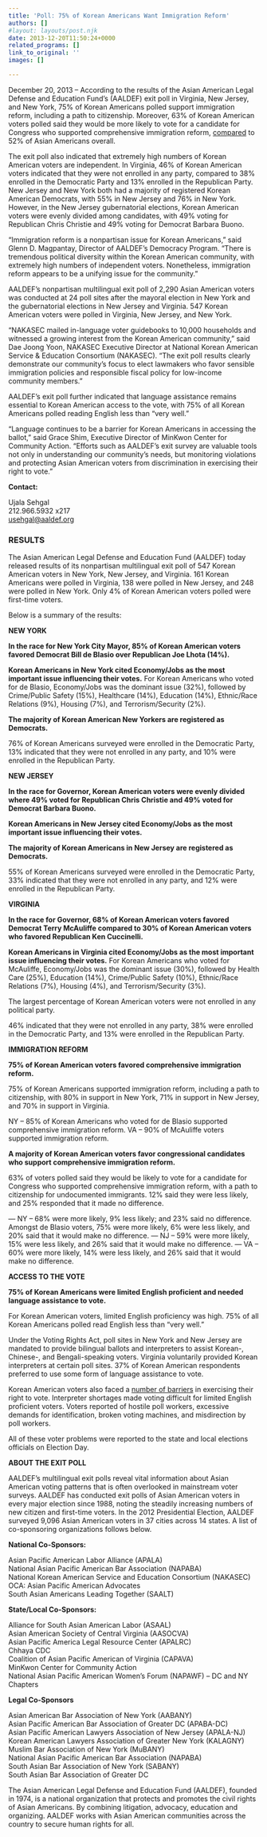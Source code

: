 ```yaml
---
title: 'Poll: 75% of Korean Americans Want Immigration Reform'
authors: []
#layout: layouts/post.njk
date: 2013-12-20T11:50:24+0000
related_programs: []
link_to_original: ''
images: []

---
```

December 20, 2013 – According to the results of the Asian American Legal Defense and Education Fund’s (AALDEF) exit poll in Virginia, New Jersey, and New York, 75% of Korean Americans polled support immigration reform, including a path to citizenship. Moreover, 63% of Korean American voters polled said they would be more likely to vote for a candidate for Congress who supported comprehensive immigration reform, [compared](/press-release/new-poll-even-gop-asian-americans-favor-candidates-who-support-immigration-reform/) to 52% of Asian Americans overall.

The exit poll also indicated that extremely high numbers of Korean American voters are independent. In Virginia, 46% of Korean American voters indicated that they were not enrolled in any party, compared to 38% enrolled in the Democratic Party and 13% enrolled in the Republican Party. New Jersey and New York both had a majority of registered Korean American Democrats, with 55% in New Jersey and 76% in New York. However, in the New Jersey gubernatorial elections, Korean American voters were evenly divided among candidates, with 49% voting for Republican Chris Christie and 49% voting for Democrat Barbara Buono.

“Immigration reform is a nonpartisan issue for Korean Americans,” said Glenn D. Magpantay, Director of AALDEF’s Democracy Program. “There is tremendous political diversity within the Korean American community, with extremely high numbers of independent voters. Nonetheless, immigration reform appears to be a unifying issue for the community.”

AALDEF’s nonpartisan multilingual exit poll of 2,290 Asian American voters was conducted at 24 poll sites after the mayoral election in New York and the gubernatorial elections in New Jersey and Virginia. 547 Korean American voters were polled in Virginia, New Jersey, and New York.

“NAKASEC mailed in-language voter guidebooks to 10,000 households and witnessed a growing interest from the Korean American community,” said Dae Joong Yoon, NAKASEC Executive Director at National Korean American Service & Education Consortium (NAKASEC). “The exit poll results clearly demonstrate our community’s focus to elect lawmakers who favor sensible immigration policies and responsible fiscal policy for low-income community members.”

AALDEF’s exit poll further indicated that language assistance remains essential to Korean American access to the vote, with 75% of all Korean Americans polled reading English less than “very well.”

“Language continues to be a barrier for Korean Americans in accessing the ballot,” said Grace Shim, Executive Director of MinKwon Center for Community Action. “Efforts such as AALDEF’s exit survey are valuable tools not only in understanding our community’s needs, but monitoring violations and protecting Asian American voters from discrimination in exercising their right to vote.”

**Contact:**

Ujala Sehgal  
212\.966.5932 x217  
usehgal@aaldef.org

### RESULTS

The Asian American Legal Defense and Education Fund (AALDEF) today released results of its nonpartisan multilingual exit poll of 547 Korean American voters in New York, New Jersey, and Virginia. 161 Korean Americans were polled in Virginia, 138 were polled in New Jersey, and 248 were polled in New York. Only 4% of Korean American voters polled were first-time voters.

Below is a summary of the results:

**NEW YORK**

**In the race for New York City Mayor, 85% of Korean American voters favored Democrat Bill de Blasio over Republican Joe Lhota (14%).**

**Korean Americans in New York cited Economy/Jobs as the most important issue influencing their votes.**  For Korean Americans who voted for de Blasio, Economy/Jobs was the dominant issue (32%), followed by Crime/Public Safety (15%), Healthcare (14%), Education (14%), Ethnic/Race Relations (9%), Housing (7%), and Terrorism/Security (2%).

**The majority of Korean American New Yorkers are registered as Democrats.**

76% of Korean Americans surveyed were enrolled in the Democratic Party, 13% indicated that they were not enrolled in any party, and 10% were enrolled in the Republican Party.

**NEW JERSEY**

**In the race for Governor, Korean American voters were evenly divided where 49% voted for Republican Chris Christie and 49% voted for Democrat Barbara Buono.**

**Korean Americans in New Jersey cited Economy/Jobs as the most important issue influencing their votes.**

**The majority of Korean Americans in New Jersey are registered as Democrats.**

55% of Korean Americans surveyed were enrolled in the Democratic Party, 33% indicated that they were not enrolled in any party, and 12% were enrolled in the Republican Party.

**VIRGINIA**

**In the race for Governor, 68% of Korean American voters favored Democrat Terry McAuliffe compared to 30% of Korean American voters who favored Republican Ken Cuccinelli.**

**Korean Americans in Virginia cited Economy/Jobs as the most important issue influencing their votes.** For Korean Americans who voted for McAuliffe, Economy/Jobs was the dominant issue (30%), followed by Health Care (25%), Education (14%), Crime/Public Safety (10%), Ethnic/Race Relations (7%),  Housing (4%), and Terrorism/Security (3%).

The largest percentage of Korean American voters were not enrolled in any political party.

46% indicated that they were not enrolled in any party, 38% were enrolled in the Democratic Party, and 13% were enrolled in the Republican Party.

**IMMIGRATION REFORM**

**75% of Korean American voters favored comprehensive immigration reform.**

75% of Korean Americans supported immigration reform, including a path to citizenship, with 80% in support in New York, 71% in support in New Jersey, and 70% in support in Virginia.

NY – 85% of Korean Americans who voted for de Blasio supported comprehensive immigration reform. VA – 90% of McAuliffe voters supported immigration reform.

**A majority of Korean American voters favor congressional candidates who support comprehensive immigration reform.**

63% of voters polled said they would be likely to vote for a candidate for Congress who supported comprehensive immigration reform, with a path to citizenship for undocumented immigrants. 12% said they were less likely, and 25% responded that it made no difference.

— NY – 68% were more likely, 9% less likely; and 23% said no difference.  Amongst de Blasio voters, 75% were more likely, 6% were less likely, and 20% said that it would make no difference.
— NJ – 59% were more likely, 15% were less likely, and 26% said that it would make no difference.
— VA – 60% were more likely, 14% were less likely, and 26% said that it would make no difference.

**ACCESS TO THE VOTE**

**75% of Korean Americans were limited English proficient and needed language assistance to vote.**

For Korean American voters, limited English proficiency was high. 75% of all Korean Americans polled read English less than “very well.”

Under the Voting Rights Act, poll sites in New York and New Jersey are mandated to provide bilingual ballots and interpreters to assist Korean-, Chinese-, and Bengali-speaking voters.  Virginia voluntarily provided Korean interpreters at certain poll sites. 37% of Korean American respondents preferred to use some form of language assistance to vote.

Korean American voters also faced a [number of barriers](/press-release/asian-american-civil-rights-group-reports-voting-violations-on-election-day/) in exercising their right to vote. Interpreter shortages made voting difficult for limited English proficient voters. Voters reported of hostile poll workers, excessive demands for identification, broken voting machines, and misdirection by poll workers.

All of these voter problems were reported to the state and local elections officials on Election Day.

**ABOUT THE EXIT POLL**

AALDEF’s multilingual exit polls reveal vital information about Asian American voting patterns that is often overlooked in mainstream voter surveys.  AALDEF has conducted exit polls of Asian American voters in every major election since 1988, noting the steadily increasing numbers of new citizen and first-time voters.  In the 2012 Presidential Election, AALDEF surveyed 9,096 Asian American voters in 37 cities across 14 states.  A list of co-sponsoring organizations follows below.

**National Co-Sponsors:**

Asian Pacific American Labor Alliance (APALA)  
National Asian Pacific American Bar Association (NAPABA)  
National Korean American Service and Education Consortium (NAKASEC)  
OCA: Asian Pacific American Advocates  
South Asian Americans Leading Together (SAALT)

**State/Local Co-Sponsors:**

Alliance for South Asian American Labor (ASAAL)  
Asian American Society of Central Virginia (AASOCVA)  
Asian Pacific America Legal Resource Center (APALRC)  
Chhaya CDC  
Coalition of Asian Pacific American of Virginia (CAPAVA)  
MinKwon Center for Community Action  
National Asian Pacific American Women’s Forum (NAPAWF) – DC and NY Chapters

**Legal Co-Sponsors**

Asian American Bar Association of New York (AABANY)  
Asian Pacific American Bar Association of Greater DC (APABA-DC)  
Asian Pacific American Lawyers Association of New Jersey (APALA-NJ)  
Korean American Lawyers Association of Greater New York (KALAGNY)  
Muslim Bar Association of New York (MuBANY)  
National Asian Pacific American Bar Association (NAPABA)  
South Asian Bar Association of New York (SABANY)  
South Asian Bar Association of Greater DC

The Asian American Legal Defense and Education Fund (AALDEF), founded in 1974, is a national organization that protects and promotes the civil rights of Asian Americans.  By combining litigation, advocacy, education and organizing.  AALDEF works with Asian American communities across the country to secure human rights for all.